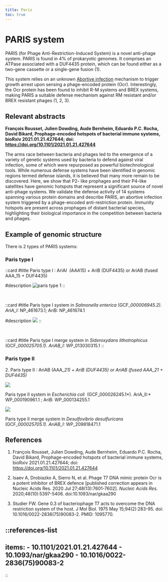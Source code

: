 ```yaml
---
title: Paris
toc: true
---
```


# PARIS system

PARIS (for Phage Anti-Restriction-Induced System) is a novel anti-phage system. PARIS is found in 4% of prokaryotic genomes. It comprises an ATPase associated with a DUF4435 protein, which can be found either as a two-gene cassette or a single-gene fusion (1).

This system relies on an unknown [Abortive infection](/general_concepts/Abi) mechanism to trigger growth arrest upon sensing a phage-encoded protein (Ocr). Interestingly, the Ocr protein has been found to inhibit R-M systems and BREX systems, making PARIS a suitable defense mechanism against RM resistant and/or BREX resistant phages (1, 2, 3).

## Relevant abstracts

**François Rousset, Julien Dowding, Aude Bernheim, Eduardo P.C. Rocha, David Bikard, Prophage-encoded hotspots of bacterial immune systems, bioRxiv 2021.01.21.427644; doi: https://doi.org/10.1101/2021.01.21.427644**

The arms race between bacteria and phages led to the emergence of a variety of genetic systems used by bacteria to defend against viral infection, some of which were repurposed as powerful biotechnological tools. While numerous defense systems have been identified in genomic regions termed defense islands, it is believed that many more remain to be discovered. Here, we show that P2- like prophages and their P4-like satellites have genomic hotspots that represent a significant source of novel anti-phage systems. We validate the defense activity of 14 systems spanning various protein domains and describe PARIS, an abortive infection system triggered by a phage-encoded anti-restriction protein. Immunity hotspots are present across prophages of distant bacterial species, highlighting their biological importance in the competition between bacteria and phages.

## Example of genomic structure

There is 2 types of PARIS systems:

### Paris type I

::card
#title
Paris type I : AriA*I  (AAA*15) + AriB (DUF4435) or AriAB (fused AAA_15 + DUF4435)

#description
![paris type 1](/paris_i.svg)
::

<br/>

::card
#title
Paris type I system in _Salmonella enterica_ (GCF\__000006945.2). AriA_I:_ NP_461673.1; AriB: NP_461674.1

#description
![](/paris_i_merge.svg)
::

<br/>

::card
#title
Paris type I merge system in _Sideroxydans lithotrophicus_ (GCF\__000025705.1). AriAB_I:_ WP_013030315.1
::

### Paris type II

2\. Paris type II : AriAB (AAA\__21) + AriB (DUF4435) or AriAB (fused AAA_21 + DUF4435)_

![](/paris_ii.svg)

Paris type II system in *Escherichia coli*  (GCF_000026245.1*). AriA_II:* WP_000190961.1 ; AriB: WP_000134255.1

![](/paris_ii_merge.svg)

Paris type II merge system in _Desulfovibrio desulfuricans_ (GCF\__000025705.1). AriAB_I:_ WP_209818471.1

## References 

1. François Rousset, Julien Dowding, Aude Bernheim, Eduardo P.C. Rocha, David Bikard, Prophage-encoded hotspots of bacterial immune systems, bioRxiv 2021.01.21.427644; doi: https://doi.org/10.1101/2021.01.21.427644

2. Isaev A, Drobiazko A, Sierro N, et al. Phage T7 DNA mimic protein Ocr is a potent inhibitor of BREX defence \[published correction appears in Nucleic Acids Res. 2020 Jul 27;48(13):7601-7602\]. _Nucleic Acids Res_. 2020;48(10):5397-5406. doi:10.1093/nar/gkaa290

3. Studier FW. Gene 0.3 of bacteriophage T7 acts to overcome the DNA restriction system of the host. J Mol Biol. 1975 May 15;94(2):283-95. doi: 10.1016/0022-2836(75)90083-2. PMID: 1095770.

::references-list
---
items:
    - 10.1101/2021.01.21.427644
    - 10.1093/nar/gkaa290
    - 10.1016/0022-2836(75)90083-2
---
::
